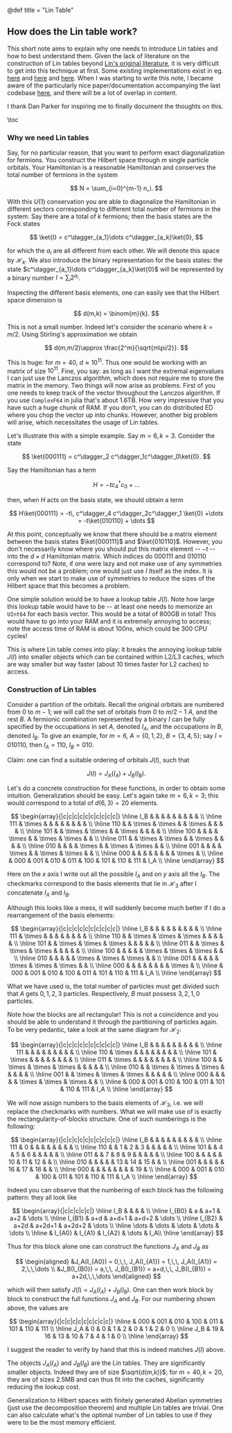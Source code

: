 @def title = "Lin Table" 


## How does the Lin table work?

This short note aims to explain why one needs to introduce Lin tables and how to best understand them. Given the lack of literature on the construction of Lin tables beyond [Lin's original literature](https://journals.aps.org/prb/abstract/10.1103/PhysRevB.42.6561), it is very difficult to get into this technique at first. Some existing implementations exist in eg. [here](https://github.com/wztzjhn/quantum_basis/tree/master) and [here](https://github.com/awietek/xdiag) and [here](https://gitlab.com/DanceQ/danceq). When I was starting to write this note, I became aware of the particularly nice paper/documentation accompanying the last codebase [here](https://arxiv.org/pdf/2407.14591), and there will be a lot of overlap in content.

I thank Dan Parker for inspiring me to finally document the thoughts on this.

\toc

### Why we need Lin tables

Say, for no particular reason, that you want to perform exact diagonalization for fermions. You construct the Hilbert space through $m$ single particle orbitals. Your Hamiltonian is a reasonable Hamiltonian and conserves the total number of fermions in the system

$$
N = \sum_{i=0}^{m-1} n_i.
$$

With this $U(1)$ conservation you are able to diagonalize the Hamiltonian in different sectors corresponding to different total number of fermions in the system. Say there are a total of $k$ fermions; then the basis states are the Fock states

$$
\ket{I} = c^\dagger_{a_1}\dots c^\dagger_{a_k}\ket{0},
$$

for which the $a_i$ are all different from each other. We will denote this space by $\mathcal{H}_k$. We also introduce the binary representation for the basis states: the state $c^\dagger_{a_1}\dots c^\dagger_{a_k}\ket{0}$ will be represented by a binary number $I = \sum_i 2^{a_i}$.

Inspecting the different basis elements, one can easily see that the Hilbert space dimension is

$$
d(m,k) = \binom{m}{k}.
$$

This is not a small number. Indeed let's consider the scenario where $k=m/2$. Using Stirling's approximation we obtain

$$
d(m,m/2)\approx \frac{2^m}{\sqrt{m\pi/2}}.
$$

This is huge: for $m=40$, $d\approx 10^{11}$. Thus one would be working with an matrix of size $10^{11}$. Fine, you say: as long as I want the extremal eigenvalues I can just use the Lanczos algorithm, which does not require me to store the matrix in the memory. Two things will now arise as problems. First of you one needs to keep track of the vector throughout the Lanczos algorithm. If you use `ComplexF64` in julia that's about $1.6\textrm{TB}$. How very impressive that you have such a huge chunk of RAM. If you don't, you can do distributed ED where you chop the vector up into chunks. However, another big problem will arise, which necessitates the usage of Lin tables.

Let's illustrate this with a simple example. Say $m=6, k=3$. Consider the state

$$
\ket{000111} = c^\dagger_2 c^\dagger_1c^\dagger_0\ket{0}.
$$

Say the Hamiltonian has a term

$$
H = -t c^\dagger_4c_0+\dots
$$

then, when $H$ acts on the basis state, we should obtain a term

$$
H\ket{000111} = -t\, c^\dagger_4 c^\dagger_2c^\dagger_1 \ket{0} +\dots = -t\ket{010110} + \dots
$$

At this point, conceptually we know that there should be a matrix element between the basis states $\ket{000111}$ and $\ket{010110}$. However, you don't necessarily know where you should put this matrix element -- $-t$ -- into the $d\times d$ Hamiltonian matrix. Which indices do $000111$ and $010110$ correspond to? Note, if one were lazy and not make use of any symmetries this would not be a problem; one would just use $I$ itself as the index. It is only when we start to make use of symmetries to reduce the sizes of the Hilbert space that this becomes a problem.

One simple solution would be to have a lookup table $J(I)$. Note how large this lookup table would have to be -- at least one needs to memorize an `UInt64` for each basis vector. This would be a total of $800\textrm{GB}$ in total! This would have to go into your RAM and it is extremely annoying to access; note the access time of RAM is about $100\textrm{ns}$, which could be 300 CPU cycles!

This is where Lin table comes into play: it breaks the annoying lookup table $J(I)$ into smaller objects which can be contained within L2/L3 caches, which are way smaller but way faster (about $10$ times faster for L2 caches) to access.

### Construction of Lin tables

Consider a partition of the orbitals. Recall the original orbitals are numbered from $0$ to $m-1$; we will call the set of orbitals from $0$ to $m/2-1$ $A$, and the rest $B$. A fermionic combination represented by a binary $I$ can be fully specified by the occupations in set $A$, denoted $I_A$, and the occupations in $B$, denoted $I_B$. To give an example, for $m=6$, $A=\{0,1,2\}$, $B=\{3,4,5\}$; say $I=010110$, then $I_A = 110$, $I_B=010$.

Claim: one can find a suitable ordering of orbitals $J(I)$, such that

$$
J(I) = J_A(I_A) + J_B(I_B).
$$

Let's do a concrete construction for these functions, in order to obtain some intuition. Generalization should be easy. Let's again take $m=6, k=3$; this would correspond to a total of $d(6,3)=20$ elements.

$$
\begin{array}{|c|c|c|c|c|c|c|c|c|c|}
\hline
I_B &              &              &              &              &              &              &              &              &       \\ \hline
111 & \times &              &              &              &              &              &              &              &       \\ \hline
110 &              & \times & \times &              & \times &              &              &              &       \\ \hline
101 &              & \times & \times &              & \times &              &              &              &       \\ \hline
100 &              &              &              & \times &              & \times & \times &              &       \\ \hline
011 &              & \times & \times &              & \times &              &              &              &       \\ \hline
010 &              &              &              & \times &              & \times & \times &              &       \\ \hline
001 &              &              &              & \times &              & \times & \times &              &       \\ \hline
000 &              &              &              &              &              &              &              & \times &       \\ \hline
& 000        & 001        & 010        & 011        & 100        & 101        & 110        & 111        & I_A \\ \hline
\end{array}
$$

Here on the $x$ axis I write out all the possible $I_A$ and on $y$ axis all the $I_B$. The checkmarks correspond to the basis elements that lie in $\mathcal{H}_3$ after I concatenate $I_A$ and $I_B$. 

Although this looks like a mess, it will suddenly become much better if I do a rearrangement of the basis elements:

$$
\begin{array}{|c|c|c|c|c|c|c|c|c|c|}
\hline
I_B &              &              &              &              &              &              &              &              &       \\ \hline
111 & \times &              &              &              &              &              &              &              &       \\ \hline
110 &              & \times & \times &  \times            &  &              &              &              &       \\ \hline
101 &              & \times & \times &  \times            &  &              &              &              &       \\ \hline
011 &              & \times             & \times             & \times &              &  &  &              &       \\ \hline
100 &              &  &  &              & \times  &  \times              &   \times            &            &     \\ \hline
010 &              &              &              & &    \times           & \times & \times &              &       \\ \hline
001 &              &              &              & &    \times           & \times & \times &              &       \\ \hline
000 &              &              &              &              &              &              &              & \times &       \\ \hline
& 000        & 001        & 010        & 100        & 011        & 101        & 110        & 111        & I_A \\ \hline
\end{array}
$$

What we have used is, the total number of particles must get divided such that $A$ gets $0,1,2,3$ particles. Respectively, $B$ must possess $3,2,1,0$ particles.

Note how the blocks are all rectangular! This is not a coincidence and you should be able to understand it through the partitioning of particles again. To be very pedantic, take a look at the same diagram for $\mathcal{H}_{2}$:

$$
\begin{array}{|c|c|c|c|c|c|c|c|c|c|}
\hline
I_B &              &              &              &              &              &              &              &              &       \\ \hline
111 &  &              &              &              &              &              &              &              &       \\ \hline
110 &  \times            &  &   &          &  &              &              &              &       \\ \hline
101 &   \times           &   &  &             &  &              &              &              &       \\ \hline
011 &   \times           &            &             &   &              &  &  &              &       \\ \hline
100 &              & \times  & \times &   \times           &   &            &             &            &     \\ \hline
010 &              & \times  & \times & \times &          &  & &              &       \\ \hline
001 &              & \times  & \times & \times &          &  & &              &       \\ \hline
000 &              &              &              &              &  \times   & \times   & \times   &  &       \\ \hline
& 000        & 001        & 010        & 100        & 011        & 101        & 110        & 111        & I_A \\ \hline
\end{array}
$$

We will now assign numbers to the basis elements of $\mathcal{H}_3$, i.e. we will replace the checkmarks with numbers. What we will make use of is exactly the rectangularity-of-blocks structure. One of such numberings is the following:

$$
\begin{array}{|c|c|c|c|c|c|c|c|c|c|}
\hline
I_B &              &              &              &              &              &              &              &              &       \\ \hline
111 & 0 &              &              &              &              &              &              &              &       \\ \hline
110 &              & 1 & 2 &  3            &  &              &              &              &       \\ \hline
101 &              & 4 & 5 &  6            &  &              &              &              &       \\ \hline
011 &              & 7  & 8  & 9 &              &  &  &              &       \\ \hline
100 &              &  &  &              & 10  &  11              &   12            &            &     \\ \hline
010 &              &              &              & &    13           & 14 & 15 &              &       \\ \hline
001 &              &              &              & &    16           & 17 & 18 &              &       \\ \hline
000 &              &              &              &              &              &              &              & 19 &       \\ \hline
& 000        & 001        & 010        & 100        & 011        & 101        & 110        & 111        & I_A \\ \hline
\end{array}
$$

Indeed you can observe that the numbering of each block has the following pattern: they all look like

$$
\begin{array}{|c|c|c|c|c|}
\hline
I_B & & & & \\ \hline
I_{B0} & a & a+1 & a+2 & \dots \\ \hline
I_{B1} & a+d & a+d+1 & a+d+2 & \dots \\ \hline
I_{B2} & a+2d & a+2d+1 & a+2d+2 & \dots \\ \hline
\dots & \dots & \dots & \dots & \dots \\ \hline
& I_{A0} & I_{A1} & I_{A2} & \dots & I_A\\ \hline
\end{array}
$$

Thus for this block alone one can construct the functions $J_A$ and $J_B$ as

$$
\begin{aligned}
&J_A(I_{A0}) = 0,\,\, J_A(I_{A1}) = 1,\,\, J_A(I_{A1}) = 2,\,\,\dots \\
&J_B(I_{B0}) = a,\,\, J_B(I_{B1}) = a+d,\,\, J_B(I_{B1}) = a+2d,\,\,\dots
\end{aligned}
$$

which will then satisfy $J(I) = J_A(I_A)+J_B(I_B)$. One can then work block by block to construct the full functions $J_A$ and $J_B$. For our numbering shown above, the values are

$$
\begin{array}{|c|c|c|c|c|c|c|c|c|}
\hline
& 000        & 001        & 010        & 100        & 011        & 101        & 110        & 111        \\ \hline
J_A & 0 & 0 & 1 & 2 & 0 & 1 & 2 & 0 \\ \hline
J_B & 19 & 16 & 13 & 10 & 7 & 4 & 1 & 0 \\ \hline
\end{array}
$$

I suggest the reader to verify by hand that this is indeed matches $J(I)$ above.

The objects $J_A(I_A)$ and $J_B(I_B)$ are the Lin tables. They are significantly smaller objects. Indeed they are of size $\sqrt{d(m,k)}$; for $m=40, k=20$, they are of sizes $2.5\textrm{MB}$ and can thus fit into the caches, significantly reducing the lookup cost.

Generalization to Hilbert spaces with finitely generated Abelian symmetries (just use the decomposition theorem) and multiple Lin tables are trivial. One can also calculate what's the optimal number of Lin tables to use if they were to be the most memory efficient.
